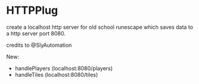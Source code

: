 # HTTPPlug
create a localhost http server for old school runescape which saves data to a http server port 8080.

credits to @SlyAutomation 

New:
- handlePlayers (localhost:8080/players)
- handleTiles (localhost:8080/tiles)
